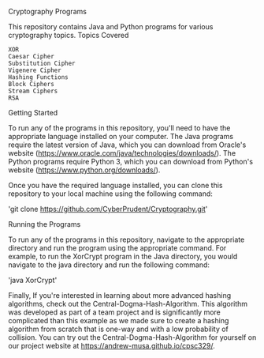 Cryptography Programs

This repository contains Java and Python programs for various cryptography topics.
Topics Covered

    XOR
    Caesar Cipher
    Substitution Cipher
    Vigenere Cipher
    Hashing Functions
    Block Ciphers
    Stream Ciphers
    RSA

Getting Started

To run any of the programs in this repository, you'll need to have the appropriate language installed on your computer. The Java programs require the latest version of Java, which you can download from Oracle's website (https://www.oracle.com/java/technologies/downloads/). The Python programs require Python 3, which you can download from Python's website (https://www.python.org/downloads/).

Once you have the required language installed, you can clone this repository to your local machine using the following command:

'git clone https://github.com/CyberPrudent/Cryptography.git'

Running the Programs

To run any of the programs in this repository, navigate to the appropriate directory and run the program using the appropriate command. For example, to run the XorCrypt program in the Java directory, you would navigate to the java directory and run the following command:

'java XorCrypt'

Finally, If you're interested in learning about more advanced hashing algorithms, check out the Central-Dogma-Hash-Algorithm. This algorithm was developed as part of a team project and is significantly more complicated than this example as we made sure to create a hashing algorithm from scratch that is one-way and with a low probability of collision. You can try out the Central-Dogma-Hash-Algorithm for yourself on our project website at https://andrew-musa.github.io/cpsc329/.
